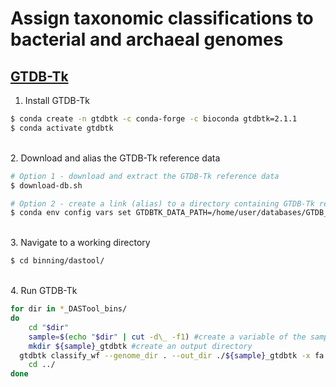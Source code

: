 # Assign taxonomic classifications to bacterial and archaeal genomes

## [GTDB-Tk](https://ecogenomics.github.io/GTDBTk/index.html)

1. Install GTDB-Tk

```bash
$ conda create -n gtdbtk -c conda-forge -c bioconda gtdbtk=2.1.1
$ conda activate gtdbtk
```

\
2. Download and alias the GTDB-Tk reference data

```bash
# Option 1 - download and extract the GTDB-Tk reference data
$ download-db.sh

# Option 2 - create a link (alias) to a directory containing GTDB-Tk reference data
$ conda env config vars set GTDBTK_DATA_PATH=/home/user/databases/GTDB_R207/release207_v2
```

\
3. Navigate to a working directory

```bash
$ cd binning/dastool/
```

\
4. Run GTDB-Tk

```bash
for dir in *_DASTool_bins/
do
	cd "$dir"
	sample=$(echo "$dir" | cut -d\_ -f1) #create a variable of the sample name from the directory name
	mkdir ${sample}_gtdbtk #create an output directory
  gtdbtk classify_wf --genome_dir . --out_dir ./${sample}_gtdbtk -x fa --cpus 20 #run GTDB-Tk classify workflow script
	cd ../
done
```
